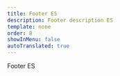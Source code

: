 ```yaml
---
title: Footer ES
description: Footer description ES
template: none
order: 8
showInMenu: false
autoTranslated: true
---
```


Footer ES

